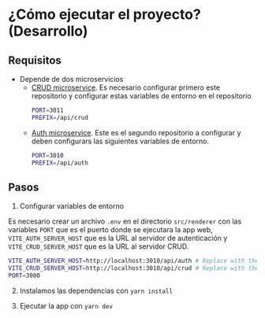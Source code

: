 # ¿Cómo ejecutar el proyecto? (Desarrollo)

## Requisitos

- Depende de dos microservicios
  - [CRUD microservice](https://github.com/Max021311/ctf-crud-microservice). Es necesario configurar primero este repositorio y configurar estas variables de entorno en el repositorio
    ```bash
    PORT=3011
    PREFIX=/api/crud
    ```
  - [Auth microservice](https://github.com/Max021311/ctf-auth-microservice). Este es el segundo repositorio a configurar y deben configurars las siguientes variables de entorno.
    ```bash
    PORT=3010
    PREFIX=/api/auth
    ```

## Pasos

1. Configurar variables de entorno

Es necesario crear un archivo `.env` en el directorio `src/renderer` con las variables `PORT` que es el puerto donde se ejecutara la app web, `VITE_AUTH_SERVER_HOST` que es la URL al servidor de autenticación y `VITE_CRUD_SERVER_HOST` que es la URL al servidor CRUD.
```bash
VITE_AUTH_SERVER_HOST=http://localhost:3010/api/auth # Replace with the correct host
VITE_CRUD_SERVER_HOST=http://localhost:3010/api/crud # Replace with the correct host
PORT=3000
```

2. Instalamos las dependencias con `yarn install`

3. Ejecutar la app con `yarn dev`
